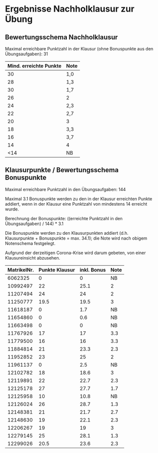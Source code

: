 # Ergebnisse Nachholklausur zur Übung
## Bewertungsschema Nachholklausur

Maximal erreichbare Punktzahl in der Klausur (ohne Bonuspunkte aus den
Übungsaufgaben): 31


| Mind. erreichte Punkte | Note |
|---|---|
| 30 | 1,0 |
| 28 | 1,3 |
| 30 | 1,7 |
| 26 | 2 |
| 24 | 2,3 |
| 22 | 2,7 |
| 20 | 3 |
| 18 | 3,3 |
| 16 | 3,7 |
| 14 | 4 |
| <14 | NB |

## Klausurpunkte / Bewertungsschema Bonuspunkte

Maximal erreichbare Punktzahl in den Übungsaufgaben: 144

Maximal 3.1 Bonuspunkte werden zu den in der Klausur erreichten Punkte
addiert, wenn in der Klausur eine Punktzahl von mindestens 14 erreicht
wurde.

Berechnung der Bonuspunkte: ((erreichte Punktzahl in den Übungsaufgaben) / 144) * 3.1

Die Bonuspunkte werden zu den Klausurpunkten addiert
(d.h. Klausurpunkte + Bonuspunkte = max. 34.1); die Note wird nach
obigem Notenschema festgelegt.

Aufgrund der derzeitigen Corona-Krise wird darum gebeten, von einer
Klausureinsicht abzusehen.


| MatrikelNr. | Punkte Klausur | inkl. Bonus | Note |
|---|---|---|---|
|6062325|0|0|NB|
|10992497|22|25.1|2|
|11207494|24|24|2|
|11250777|19.5|19.5|3|
|11618187|0|1.7|NB|
|11654860|0|0.6|NB|
|11663498|0|0|NB|
|11767926|17|17|3.3|
|11779500|16|16|3.3|
|11884814|21|23.3|2.3|
|11952852|23|25|2|
|11961137|0|2.5|NB|
|12102782|18|18.6|3|
|12119891|22|22.7|2.3|
|12125178|27|27.7|1.7|
|12125958|10|10.8|NB|
|12126024|26|28.7|1.3|
|12148381|21|21.7|2.7|
|12148630|19|22.1|2.3|
|12206267|19|19|3|
|12279145|25|28.1|1.3|
|12299026|20.5|23.6|2.3|
